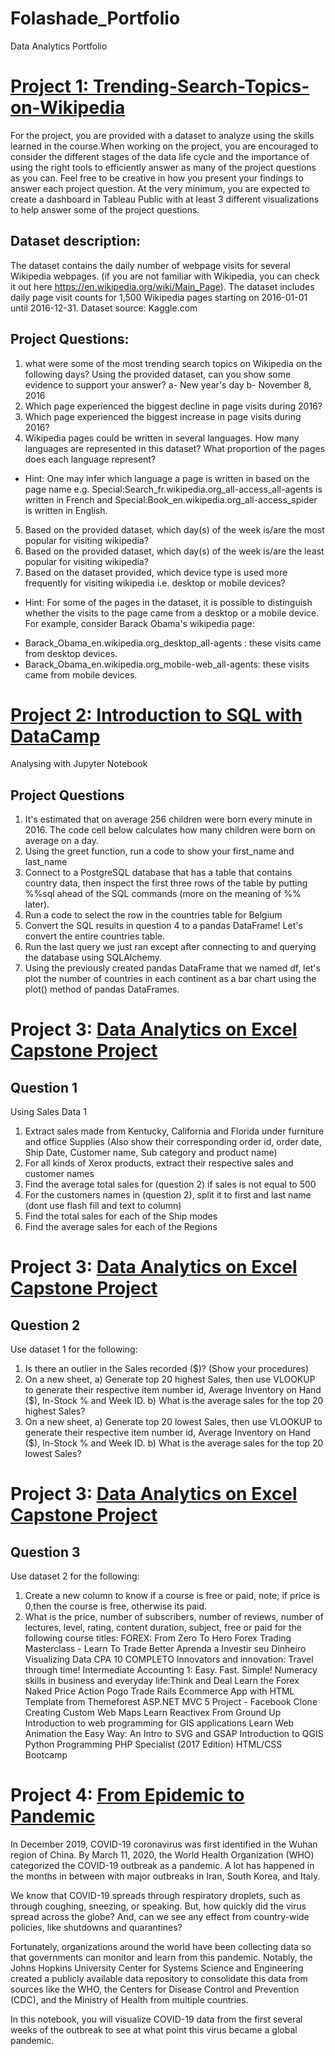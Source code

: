 # Folashade_Portfolio
Data Analytics Portfolio

# [Project 1: Trending-Search-Topics-on-Wikipedia](http://localhost:8888/notebooks/Wikipedia%20Project%20-%20AfroFem%20Coders.ipynb)
For the project, you are provided with a dataset to analyze using the skills learned in the course.When working on the project, you are encouraged to consider the different stages of the data life cycle and the importance of using the right tools to efficiently answer as many of the project questions as you can. Feel free to be creative in how you present your findings to answer each project question. At the very minimum, you are expected to create a dashboard in Tableau Public with at least 3 different visualizations to help answer some of the project questions.
## Dataset description:
The dataset contains the daily number of webpage visits for several Wikipedia webpages. (if you are not familiar with Wikipedia, you can check it out here https://en.wikipedia.org/wiki/Main_Page). The dataset includes daily page visit counts for 1,500 Wikipedia pages starting on 2016-01-01 until 2016-12-31.
Dataset source: Kaggle.com
## Project Questions:
1. what were some of the most trending search topics on Wikipedia on the following days? Using the provided dataset, can you show some evidence to support your answer? 
a- New year's day 
b- November 8, 2016
2. Which page experienced the biggest decline in page visits during 2016?
3. Which page experienced the biggest increase in page visits during 2016?
4. Wikipedia pages could be written in several languages. How many languages are represented in this dataset? What proportion of the pages does each language represent? 
- Hint: One may infer which language a page is written in based on the page name
e.g. Special:Search_fr.wikipedia.org_all-access_all-agents is written in French and Special:Book_en.wikipedia.org_all-access_spider is written in English.
5. Based on the provided dataset, which day(s) of the week is/are the most popular for visiting wikipedia?
6. Based on the provided dataset, which day(s) of the week is/are the least popular for visiting wikipedia?
7. Based on the dataset provided, which device type is used more frequently for visiting wikipedia i.e. desktop or mobile devices?
- Hint: For some of the pages in the dataset, it is possible to distinguish whether the visits to the page came from a desktop or a mobile device.
For example, consider Barack Obama's wikipedia page:
* Barack_Obama_en.wikipedia.org_desktop_all-agents : these visits came from desktop devices.
* Barack_Obama_en.wikipedia.org_mobile-web_all-agents: these visits came from mobile devices.


# [Project 2: Introduction to SQL with DataCamp](http://localhost:8888/notebooks/Desktop/Adunni%20Data/Project%20Notebook%20Codes/project/Introduction%20to%20DataCamp%20Projects/notebook.ipynb)
Analysing with Jupyter Notebook
## Project Questions
1. It's estimated that on average 256 children were born every minute in 2016. The code cell below calculates how many children were born on average on a day.
2. Using the greet function, run a code to show your first_name and last_name
3. Connect to a PostgreSQL database that has a table that contains country data, then inspect the first three rows of the table by putting %%sql ahead of the SQL commands (more on the meaning of %% later).
4. Run a code to select the row in the countries table for Belgium
5. Convert the SQL results in question 4 to a pandas DataFrame! Let's convert the entire countries table.
6. Run the last query we just ran except after connecting to and querying the database using SQLAlchemy.
7. Using the previously created pandas DataFrame that we named df, let's plot the number of countries in each continent as a bar chart using the plot() method of pandas DataFrames.


# Project 3: [Data Analytics on Excel Capstone Project](https://docs.google.com/spreadsheets/d/166fDijPgtf-cRz_30nozBKRS_PVHT6y0NbAMBhzGDds/edit#gid=743487262)
## Question 1
Using Sales Data 1
1. Extract sales made from Kentucky, California and Florida under furniture and office Supplies (Also show their corresponding order id, order date, Ship Date, Customer name, Sub category and product name)
2. For all kinds of Xerox products, extract their respective sales and customer names
3. Find the average total sales for (question 2) if sales is not equal to 500
4. For the customers names in (question 2), split it to first and last name (dont use flash fill and text to column)
5. Find the total sales for each of the Ship modes
6. Find the average sales for each of the Regions

# Project 3: [Data Analytics on Excel Capstone Project](https://docs.google.com/spreadsheets/d/1gUGLRjS7s3VfVT7GcOf7IjnqU_53V6yb/edit#gid=1297590760)
## Question 2
Use dataset 1 for the following:
1) Is there an outlier in the Sales recorded ($)? (Show your procedures)
2) On a new sheet,
a) Generate top 20 highest Sales, then use VLOOKUP to generate their respective item number id, Average Inventory on Hand ($), In-Stock % and Week ID.
b) What is the average sales for the top 20 highest Sales?
3) On a new sheet,
a) Generate top 20 lowest Sales, then use VLOOKUP to generate their respective item number id, Average Inventory on Hand ($), In-Stock % and Week ID.
b) What is the average sales for the top 20 lowest Sales?

# Project 3: [Data Analytics on Excel Capstone Project](https://docs.google.com/spreadsheets/d/1gcEoVgUqbwpFGk0PiG2EjHwBaI7evCPl/edit#gid=2144271039)
## Question 3
Use dataset 2 for the following:
1) Create a new column to know if a course is free or paid, note; if price is 0,then the course is free, otherwise its paid.
2) What is the price, number of subscribers, number of reviews, number of lectures, level, rating, content duration, subject, free or paid for the following course titles:
FOREX: From Zero To Hero
Forex Trading Masterclass - Learn To Trade Better
Aprenda a Investir seu Dinheiro
Visualizing Data
CPA 10 COMPLETO
Innovators and innovation: Travel through time!
Intermediate Accounting 1: Easy. Fast. Simple!
Numeracy skills in business and everyday life:Think and Deal
Learn the Forex Naked Price Action Pogo Trade
Rails Ecommerce App with HTML Template from Themeforest
ASP.NET MVC 5 Project - Facebook Clone
Creating Custom Web Maps
Learn Reactivex From Ground Up
Introduction to web programming for GIS applications
Learn Web Animation the Easy Way: An Intro to SVG and GSAP
Introduction to QGIS Python Programming
PHP Specialist (2017 Edition)
HTML/CSS Bootcamp


# Project 4: [From Epidemic to Pandemic](https://app.datacamp.com/workspace/w/759857f5-9727-4c2a-bc66-8f1c6900d34e/edit)
In December 2019, COVID-19 coronavirus was first identified in the Wuhan region of China. By March 11, 2020, the World Health Organization (WHO) categorized the COVID-19 outbreak as a pandemic. A lot has happened in the months in between with major outbreaks in Iran, South Korea, and Italy.

We know that COVID-19 spreads through respiratory droplets, such as through coughing, sneezing, or speaking. But, how quickly did the virus spread across the globe? And, can we see any effect from country-wide policies, like shutdowns and quarantines?

Fortunately, organizations around the world have been collecting data so that governments can monitor and learn from this pandemic. Notably, the Johns Hopkins University Center for Systems Science and Engineering created a publicly available data repository to consolidate this data from sources like the WHO, the Centers for Disease Control and Prevention (CDC), and the Ministry of Health from multiple countries.

In this notebook, you will visualize COVID-19 data from the first several weeks of the outbreak to see at what point this virus became a global pandemic.
